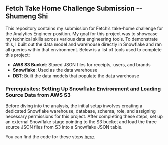 ## Fetch Take Home Challenge Submission -- Shumeng Shi

This repository contains my submission for Fetch’s take-home challenge for the Analytics Engineer position. My goal for this project was to showcase my technical skills across various data engineering tools. To demonstrate this, I built out the data model and warehouse directly in Snowflake and ran all queries within that environment. Below is a list of tools used to complete this project:

- **AWS S3 Bucket**: Stored JSON files for receipts, users, and brands
- **Snowflake**: Used as the data warehouse
- **DBT**: Built the data models that populate the data warehouse

### Prerequisites: Setting Up Snowflake Environment and Loading Source Data from AWS S3




Before diving into the analysis, the initial setup involves creating a dedicated Snowflake warehouse, database, schema, role, and assigning necessary permissions for this project. After completing these steps, set up an external Snowflake stage pointing to the S3 bucket and load the three source JSON files from S3 into a Snowflake JSON table.

You can find the code for these steps [here](set_up_snowflake.sql).